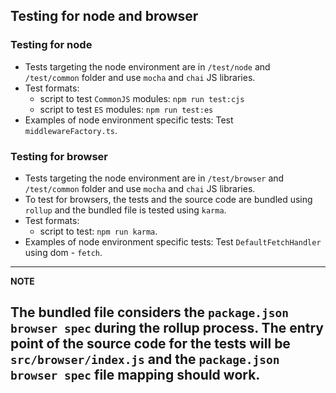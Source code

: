 ## Testing for node and browser

### Testing for node

- Tests targeting the node environment are in `/test/node` and `/test/common` folder and use `mocha` and `chai` JS libraries.
- Test formats:
    - script to test `CommonJS` modules: `npm run test:cjs`
    - script to test `ES` modules:  `npm run test:es`
- Examples of node environment specific tests: Test `middlewareFactory.ts`.
 

### Testing for browser


- Tests targeting the node environment are in `/test/browser` and `/test/common` folder and use `mocha` and `chai` JS libraries.
- To test for browsers, the tests and the source code are bundled using `rollup` and the bundled file is tested using `karma`.
- Test formats:
    - script to test: `npm run karma`.
- Examples of node environment specific tests: Test `DefaultFetchHandler` using dom - `fetch`.

---
**NOTE**

The bundled file considers the `package.json browser spec` during the rollup process. The entry point of the source code for the tests will be `src/browser/index.js` and the `package.json browser spec` file mapping should work.   
---
